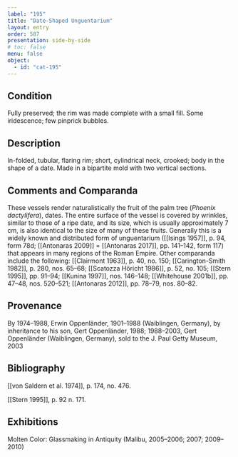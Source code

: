 ```yaml
---
label: "195"
title: "Date-Shaped Unguentarium"
layout: entry
order: 587
presentation: side-by-side
# toc: false
menu: false
object:
  - id: "cat-195"
---
```


## Condition

Fully preserved; the rim was made complete with a small fill. Some iridescence; few pinprick bubbles.

## Description

In-folded, tubular, flaring rim; short, cylindrical neck, crooked; body in the shape of a date. Made in a bipartite mold with two vertical sections.

## Comments and Comparanda

These vessels render naturalistically the fruit of the palm tree (*Phoenix dactylifera*), dates. The entire surface of the vessel is covered by wrinkles, similar to those of a ripe date, and its size, which is usually approximately 7 cm, is also identical to the size of many of these fruits. Generally this is a widely known and distributed form of unguentarium ([[Isings 1957]], p. 94, form 78d; [[Antonaras 2009]] = [[Antonaras 2017]], pp. 141–142, form 117) that appears in many regions of the Roman Empire. Other comparanda include the following: [[Clairmont 1963]], p. 40, no. 150; [[Carington-Smith 1982]], p. 280, nos. 65–68; [[Scatozza Höricht 1986]], p. 52, no. 105; [[Stern 1995]], pp. 91–94; [[Kunina 1997]], nos. 146–148; [[Whitehouse 2001b]], pp. 47–48, nos. 520–521; [[Antonaras 2012]], pp. 78–79, nos. 80–82.

## Provenance

By 1974–1988, Erwin Oppenländer, 1901–1988 (Waiblingen, Germany), by inheritance to his son, Gert Oppenländer, 1988; 1988–2003, Gert Oppenländer (Waiblingen, Germany), sold to the J. Paul Getty Museum, 2003

## Bibliography

[[von Saldern et al. 1974]], p. 174, no. 476.

[[Stern 1995]], p. 92 n. 171.

## Exhibitions

Molten Color: Glassmaking in Antiquity (Malibu, 2005–2006; 2007; 2009–2010)
